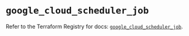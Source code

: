 # `google_cloud_scheduler_job`

Refer to the Terraform Registry for docs: [`google_cloud_scheduler_job`](https://registry.terraform.io/providers/hashicorp/google/6.42.0/docs/resources/cloud_scheduler_job).
